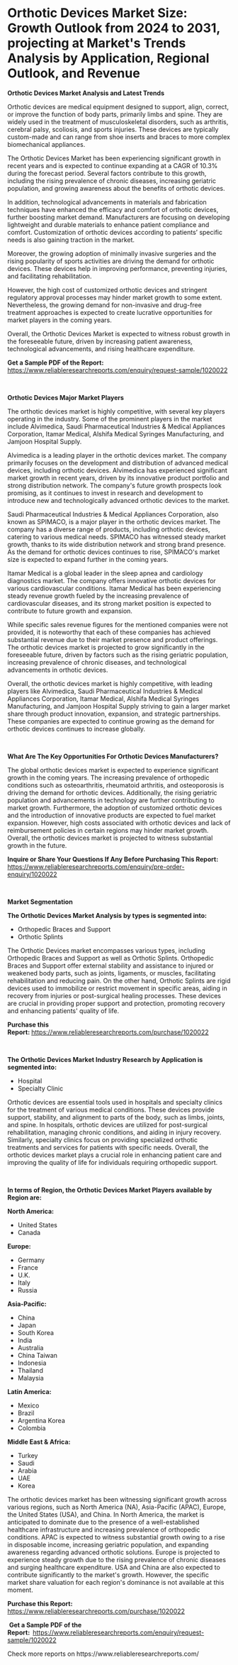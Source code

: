 <p><h1>Orthotic Devices Market Size: Growth Outlook from 2024 to 2031, projecting at Market's Trends Analysis by Application, Regional Outlook, and Revenue</h1></p><p><strong>Orthotic Devices Market Analysis and Latest Trends</strong></p>
<p><p>Orthotic devices are medical equipment designed to support, align, correct, or improve the function of body parts, primarily limbs and spine. They are widely used in the treatment of musculoskeletal disorders, such as arthritis, cerebral palsy, scoliosis, and sports injuries. These devices are typically custom-made and can range from shoe inserts and braces to more complex biomechanical appliances.</p><p>The Orthotic Devices Market has been experiencing significant growth in recent years and is expected to continue expanding at a CAGR of 10.3% during the forecast period. Several factors contribute to this growth, including the rising prevalence of chronic diseases, increasing geriatric population, and growing awareness about the benefits of orthotic devices.</p><p>In addition, technological advancements in materials and fabrication techniques have enhanced the efficacy and comfort of orthotic devices, further boosting market demand. Manufacturers are focusing on developing lightweight and durable materials to enhance patient compliance and comfort. Customization of orthotic devices according to patients’ specific needs is also gaining traction in the market.</p><p>Moreover, the growing adoption of minimally invasive surgeries and the rising popularity of sports activities are driving the demand for orthotic devices. These devices help in improving performance, preventing injuries, and facilitating rehabilitation.</p><p>However, the high cost of customized orthotic devices and stringent regulatory approval processes may hinder market growth to some extent. Nevertheless, the growing demand for non-invasive and drug-free treatment approaches is expected to create lucrative opportunities for market players in the coming years.</p><p>Overall, the Orthotic Devices Market is expected to witness robust growth in the foreseeable future, driven by increasing patient awareness, technological advancements, and rising healthcare expenditure.</p></p>
<p><strong>Get a Sample PDF of the Report:&nbsp;</strong> <a href="https://www.reliableresearchreports.com/enquiry/request-sample/1020022">https://www.reliableresearchreports.com/enquiry/request-sample/1020022</a></p>
<p>&nbsp;</p>
<p><strong>Orthotic Devices Major Market Players</strong></p>
<p><p>The orthotic devices market is highly competitive, with several key players operating in the industry. Some of the prominent players in the market include Alvimedica, Saudi Pharmaceutical Industries & Medical Appliances Corporation, Itamar Medical, Alshifa Medical Syringes Manufacturing, and Jamjoon Hospital Supply.</p><p>Alvimedica is a leading player in the orthotic devices market. The company primarily focuses on the development and distribution of advanced medical devices, including orthotic devices. Alvimedica has experienced significant market growth in recent years, driven by its innovative product portfolio and strong distribution network. The company's future growth prospects look promising, as it continues to invest in research and development to introduce new and technologically advanced orthotic devices to the market.</p><p>Saudi Pharmaceutical Industries & Medical Appliances Corporation, also known as SPIMACO, is a major player in the orthotic devices market. The company has a diverse range of products, including orthotic devices, catering to various medical needs. SPIMACO has witnessed steady market growth, thanks to its wide distribution network and strong brand presence. As the demand for orthotic devices continues to rise, SPIMACO's market size is expected to expand further in the coming years.</p><p>Itamar Medical is a global leader in the sleep apnea and cardiology diagnostics market. The company offers innovative orthotic devices for various cardiovascular conditions. Itamar Medical has been experiencing steady revenue growth fueled by the increasing prevalence of cardiovascular diseases, and its strong market position is expected to contribute to future growth and expansion.</p><p>While specific sales revenue figures for the mentioned companies were not provided, it is noteworthy that each of these companies has achieved substantial revenue due to their market presence and product offerings. The orthotic devices market is projected to grow significantly in the foreseeable future, driven by factors such as the rising geriatric population, increasing prevalence of chronic diseases, and technological advancements in orthotic devices.</p><p>Overall, the orthotic devices market is highly competitive, with leading players like Alvimedica, Saudi Pharmaceutical Industries & Medical Appliances Corporation, Itamar Medical, Alshifa Medical Syringes Manufacturing, and Jamjoon Hospital Supply striving to gain a larger market share through product innovation, expansion, and strategic partnerships. These companies are expected to continue growing as the demand for orthotic devices continues to increase globally.</p></p>
<p>&nbsp;</p>
<p><strong>What Are The Key Opportunities For Orthotic Devices Manufacturers?</strong></p>
<p><p>The global orthotic devices market is expected to experience significant growth in the coming years. The increasing prevalence of orthopedic conditions such as osteoarthritis, rheumatoid arthritis, and osteoporosis is driving the demand for orthotic devices. Additionally, the rising geriatric population and advancements in technology are further contributing to market growth. Furthermore, the adoption of customized orthotic devices and the introduction of innovative products are expected to fuel market expansion. However, high costs associated with orthotic devices and lack of reimbursement policies in certain regions may hinder market growth. Overall, the orthotic devices market is projected to witness substantial growth in the future.</p></p>
<p><strong>Inquire or Share Your Questions If Any Before Purchasing This Report:</strong> <a href="https://www.reliableresearchreports.com/enquiry/pre-order-enquiry/1020022">https://www.reliableresearchreports.com/enquiry/pre-order-enquiry/1020022</a></p>
<p>&nbsp;</p>
<p><strong>Market Segmentation</strong></p>
<p><strong>The Orthotic Devices Market Analysis by types is segmented into:</strong></p>
<p><ul><li>Orthopedic Braces and Support</li><li>Orthotic Splints</li></ul></p>
<p><p>The Orthotic Devices market encompasses various types, including Orthopedic Braces and Support as well as Orthotic Splints. Orthopedic Braces and Support offer external stability and assistance to injured or weakened body parts, such as joints, ligaments, or muscles, facilitating rehabilitation and reducing pain. On the other hand, Orthotic Splints are rigid devices used to immobilize or restrict movement in specific areas, aiding in recovery from injuries or post-surgical healing processes. These devices are crucial in providing proper support and protection, promoting recovery and enhancing patients' quality of life.</p></p>
<p><strong>Purchase this Report:&nbsp;</strong><a href="https://www.reliableresearchreports.com/purchase/1020022">https://www.reliableresearchreports.com/purchase/1020022</a></p>
<p>&nbsp;</p>
<p><strong>The Orthotic Devices Market Industry Research by Application is segmented into:</strong></p>
<p><ul><li>Hospital</li><li>Specialty Clinic</li></ul></p>
<p><p>Orthotic devices are essential tools used in hospitals and specialty clinics for the treatment of various medical conditions. These devices provide support, stability, and alignment to parts of the body, such as limbs, joints, and spine. In hospitals, orthotic devices are utilized for post-surgical rehabilitation, managing chronic conditions, and aiding in injury recovery. Similarly, specialty clinics focus on providing specialized orthotic treatments and services for patients with specific needs. Overall, the orthotic devices market plays a crucial role in enhancing patient care and improving the quality of life for individuals requiring orthopedic support.</p></p>
<p>&nbsp;</p>
<p><strong>In terms of Region, the Orthotic Devices Market Players available by Region are:</strong></p>
<p>
    <p> <strong> North America: </strong>
        <ul>
            <li>United States</li>
            <li>Canada</li>
        </ul>
        </p> 
    <p> <strong> Europe: </strong>
        <ul>
            <li>Germany</li>
            <li>France</li>
            <li>U.K.</li>
            <li>Italy</li>
            <li>Russia</li>
        </ul>
        </p> 
    <p> <strong> Asia-Pacific: </strong>
        <ul>
            <li>China</li>
            <li>Japan</li>
            <li>South Korea</li>
            <li>India</li>
            <li>Australia</li>
            <li>China Taiwan</li>
            <li>Indonesia</li>
            <li>Thailand</li>
            <li>Malaysia</li>
        </ul>
        </p> 
    <p> <strong> Latin America: </strong>
        <ul>
            <li>Mexico</li>
            <li>Brazil</li>
            <li>Argentina Korea</li>
            <li>Colombia</li>
        </ul>
        </p> 
    <p> <strong> Middle East & Africa: </strong>
        <ul>
            <li>Turkey</li>
            <li>Saudi</li>
            <li>Arabia</li>
            <li>UAE</li>
            <li>Korea</li>
        </ul>
    </p>
    </p>
<p><p>The orthotic devices market has been witnessing significant growth across various regions, such as North America (NA), Asia-Pacific (APAC), Europe, the United States (USA), and China. In North America, the market is anticipated to dominate due to the presence of a well-established healthcare infrastructure and increasing prevalence of orthopedic conditions. APAC is expected to witness substantial growth owing to a rise in disposable income, increasing geriatric population, and expanding awareness regarding advanced orthotic solutions. Europe is projected to experience steady growth due to the rising prevalence of chronic diseases and surging healthcare expenditure. USA and China are also expected to contribute significantly to the market's growth. However, the specific market share valuation for each region's dominance is not available at this moment.</p></p>
<p><strong>Purchase this Report: </strong><a href="https://www.reliableresearchreports.com/purchase/1020022">https://www.reliableresearchreports.com/purchase/1020022</a></p>
<p>&nbsp;<strong>Get a Sample PDF of the Report:&nbsp;&nbsp;</strong><a href="https://www.reliableresearchreports.com/enquiry/request-sample/1020022">https://www.reliableresearchreports.com/enquiry/request-sample/1020022</a></p>
<p><strong></strong></p>
<p>Check more reports on https://www.reliableresearchreports.com/</p>